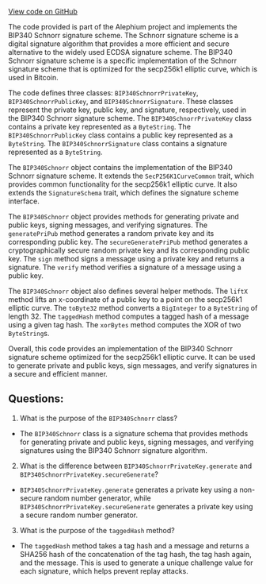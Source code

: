 [View code on GitHub](https://github.com/alephium/alephium/crypto/src/main/scala/org/alephium/crypto/BIP340Schnorr.scala)

The code provided is part of the Alephium project and implements the BIP340 Schnorr signature scheme. The Schnorr signature scheme is a digital signature algorithm that provides a more efficient and secure alternative to the widely used ECDSA signature scheme. The BIP340 Schnorr signature scheme is a specific implementation of the Schnorr signature scheme that is optimized for the secp256k1 elliptic curve, which is used in Bitcoin.

The code defines three classes: `BIP340SchnorrPrivateKey`, `BIP340SchnorrPublicKey`, and `BIP340SchnorrSignature`. These classes represent the private key, public key, and signature, respectively, used in the BIP340 Schnorr signature scheme. The `BIP340SchnorrPrivateKey` class contains a private key represented as a `ByteString`. The `BIP340SchnorrPublicKey` class contains a public key represented as a `ByteString`. The `BIP340SchnorrSignature` class contains a signature represented as a `ByteString`.

The `BIP340Schnorr` object contains the implementation of the BIP340 Schnorr signature scheme. It extends the `SecP256K1CurveCommon` trait, which provides common functionality for the secp256k1 elliptic curve. It also extends the `SignatureSchema` trait, which defines the signature scheme interface.

The `BIP340Schnorr` object provides methods for generating private and public keys, signing messages, and verifying signatures. The `generatePriPub` method generates a random private key and its corresponding public key. The `secureGeneratePriPub` method generates a cryptographically secure random private key and its corresponding public key. The `sign` method signs a message using a private key and returns a signature. The `verify` method verifies a signature of a message using a public key.

The `BIP340Schnorr` object also defines several helper methods. The `liftX` method lifts an x-coordinate of a public key to a point on the secp256k1 elliptic curve. The `toByte32` method converts a `BigInteger` to a `ByteString` of length 32. The `taggedHash` method computes a tagged hash of a message using a given tag hash. The `xorBytes` method computes the XOR of two `ByteString`s.

Overall, this code provides an implementation of the BIP340 Schnorr signature scheme optimized for the secp256k1 elliptic curve. It can be used to generate private and public keys, sign messages, and verify signatures in a secure and efficient manner.
## Questions: 
 1. What is the purpose of the `BIP340Schnorr` class?
- The `BIP340Schnorr` class is a signature schema that provides methods for generating private and public keys, signing messages, and verifying signatures using the BIP340 Schnorr signature algorithm.

2. What is the difference between `BIP340SchnorrPrivateKey.generate` and `BIP340SchnorrPrivateKey.secureGenerate`?
- `BIP340SchnorrPrivateKey.generate` generates a private key using a non-secure random number generator, while `BIP340SchnorrPrivateKey.secureGenerate` generates a private key using a secure random number generator.

3. What is the purpose of the `taggedHash` method?
- The `taggedHash` method takes a tag hash and a message and returns a SHA256 hash of the concatenation of the tag hash, the tag hash again, and the message. This is used to generate a unique challenge value for each signature, which helps prevent replay attacks.